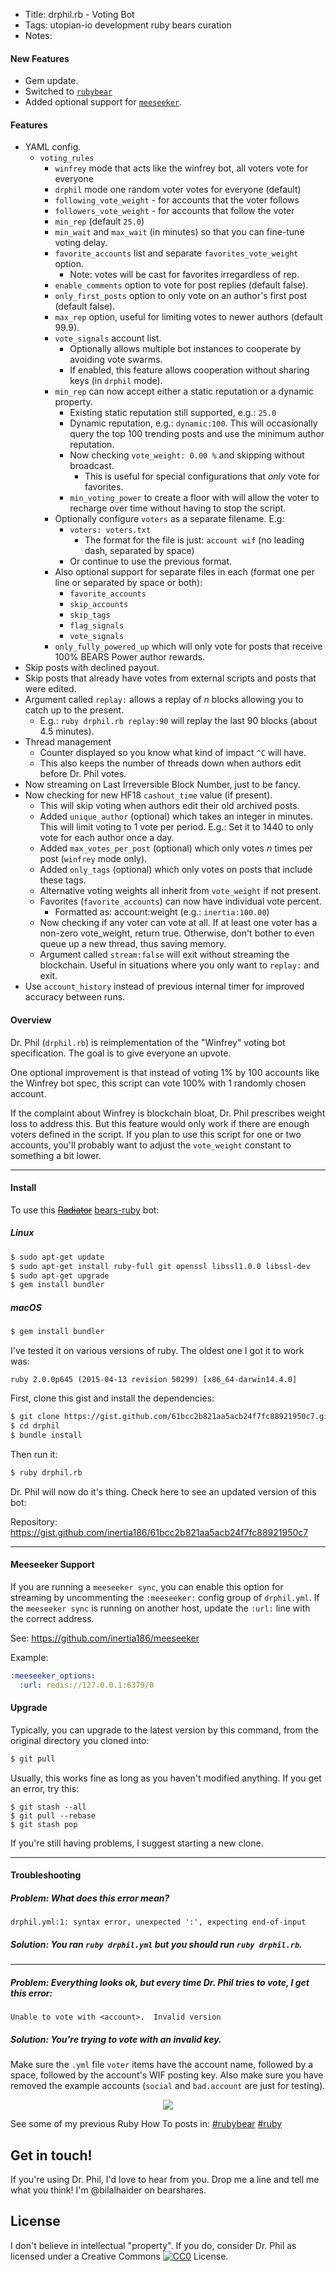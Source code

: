 * Title: drphil.rb - Voting Bot
* Tags: utopian-io development ruby bears curation
* Notes: 

#### New Features

* Gem update.
* Switched to [`rubybear`](https://github.com/bearshares/rubybear)
* Added optional support for [`meeseeker`](https://github.com/inertia186/meeseeker).

#### Features

* YAML config.
  * `voting_rules`
    * `winfrey` mode that acts like the winfrey bot, all voters vote for everyone
    * `drphil` mode one random voter votes for everyone (default)
    * `following_vote_weight` - for accounts that the voter follows
    * `followers_vote_weight` - for accounts that follow the voter
    * `min_rep` (default `25.0`)
    * `min_wait` and `max_wait` (in minutes) so that you can fine-tune voting delay.
    * `favorite_accounts` list and separate `favorites_vote_weight` option.
      * Note: votes will be cast for favorites irregardless of rep.
    * `enable_comments` option to vote for post replies (default false).
    * `only_first_posts` option to only vote on an author's first post (default false).
    * `max_rep` option, useful for limiting votes to newer authors (default 99.9).
    * `vote_signals` account list.
      * Optionally allows multiple bot instances to cooperate by avoiding vote swarms.
      * If enabled, this feature allows cooperation without sharing keys (in `drphil` mode).
    * `min_rep` can now accept either a static reputation or a dynamic property.
      * Existing static reputation still supported, e.g.: `25.0`
      * Dynamic reputation, e.g.: `dynamic:100`.  This will occasionally query the top 100 trending posts and use the minimum author reputation.
      * Now checking `vote_weight: 0.00 %` and skipping without broadcast.
        * This is useful for special configurations that *only* vote for favorites.
      * `min_voting_power` to create a floor with will allow the voter to recharge over time without having to stop the script.
    * Optionally configure `voters` as a separate filename.  E.g:
      * `voters: voters.txt`
        * The format for the file is just: `account wif` (no leading dash, separated by space)
      * Or continue to use the previous format.
    * Also optional support for separate files in each (format one per line or separated by space or both):
        * `favorite_accounts`
        * `skip_accounts`
        * `skip_tags`
        * `flag_signals`
        * `vote_signals`
    * `only_fully_powered_up` which will only vote for posts that receive 100% BEARS Power author rewards.
* Skip posts with declined payout.
* Skip posts that already have votes from external scripts and posts that were edited.
* Argument called `replay:` allows a replay of *n* blocks allowing you to catch up to the present.
  * E.g.: `ruby drphil.rb replay:90` will replay the last 90 blocks (about 4.5 minutes).
* Thread management
  * Counter displayed so you know what kind of impact `^C` will have.
  * This also keeps the number of threads down when authors edit before Dr. Phil votes.
* Now streaming on Last Irreversible Block Number, just to be fancy.
* Now checking for new HF18 `cashout_time` value (if present).
  * This will skip voting when authors edit their old archived posts.
  * Added `unique_author` (optional) which takes an integer in minutes.  This will limit voting to 1 vote per period.  E.g.: Set it to 1440 to only vote for each author once a day.
  * Added `max_votes_per_post` (optional) which only votes *n* times per post (`winfrey` mode only).
  * Added `only_tags` (optional) which only votes on posts that include these tags.
  * Alternative voting weights all inherit from `vote_weight` if not present.
  * Favorites (`favorite_accounts`) can now have individual vote percent.
    * Formatted as: account:weight (e.g.: `inertia:100.00`)
  * Now checking if any voter can vote at all.  If at least one voter has a non-zero vote_weight, return true.  Otherwise, don't bother to even queue up a new thread, thus saving memory.
  * Argument called `stream:false` will exit without streaming the blockchain.  Useful in situations where you only want to `replay:` and exit.
* Use `account_history` instead of previous internal timer for improved accuracy between runs.

#### Overview

Dr. Phil (`drphil.rb`) is reimplementation of the "Winfrey" voting bot specification.  The goal is to give everyone an upvote.

One optional improvement is that instead of voting 1% by 100 accounts like the Winfrey bot spec, this script can vote 100% with 1 randomly chosen account.

If the complaint about Winfrey is blockchain bloat, Dr. Phil prescribes weight loss to address this. But this feature would only work if there are enough voters defined in the script.  If you plan to use this script for one or two accounts, you'll probably want to adjust the `vote_weight` constant to something a bit lower.

---

#### Install

To use this ~~[Radiator](https://bearshares.com/bears/@inertia/radiator-bears-ruby-api-client)~~ [bears-ruby](https://github.com/bearshares/bears-ruby) bot:

##### Linux

```bash
$ sudo apt-get update
$ sudo apt-get install ruby-full git openssl libssl1.0.0 libssl-dev
$ sudo apt-get upgrade
$ gem install bundler
```

##### macOS

```bash
$ gem install bundler
```

I've tested it on various versions of ruby.  The oldest one I got it to work was:

`ruby 2.0.0p645 (2015-04-13 revision 50299) [x86_64-darwin14.4.0]`

First, clone this gist and install the dependencies:

```bash
$ git clone https://gist.github.com/61bcc2b821aa5acb24f7fc88921950c7.git drphil
$ cd drphil
$ bundle install
```

Then run it:

```bash
$ ruby drphil.rb
```

Dr. Phil will now do it's thing.  Check here to see an updated version of this bot:

Repository: https://gist.github.com/inertia186/61bcc2b821aa5acb24f7fc88921950c7

---

#### Meeseeker Support

If you are running a `meeseeker sync`, you can enable this option for streaming by uncommenting the `:meeseeker:` config group of `drphil.yml`.  If the `meeseeker sync` is running on another host, update the `:url:` line with the correct address.
 
See: https://github.com/inertia186/meeseeker

Example:

```yaml
:meeseeker_options:
  :url: redis://127.0.0.1:6379/0
```

#### Upgrade

Typically, you can upgrade to the latest version by this command, from the original directory you cloned into:

```bash
$ git pull
```

Usually, this works fine as long as you haven't modified anything.  If you get an error, try this:

```
$ git stash --all
$ git pull --rebase
$ git stash pop
```

If you're still having problems, I suggest starting a new clone.

---

#### Troubleshooting

##### Problem: What does this error mean?

```
drphil.yml:1: syntax error, unexpected ':', expecting end-of-input
```

##### Solution: You ran `ruby drphil.yml` but you should run `ruby drphil.rb`.

---

##### Problem: Everything looks ok, but every time Dr. Phil tries to vote, I get this error:

```
Unable to vote with <account>.  Invalid version
```

##### Solution: You're trying to vote with an invalid key.

Make sure the `.yml` file `voter` items have the account name, followed by a space, followed by the account's WIF posting key.  Also make sure you have removed the example accounts (`social` and `bad.account` are just for testing).


<center>
  <img src="http://i.imgur.com/qUZYLiQ.png" />
</center>

See some of my previous Ruby How To posts in: [#rubybear](https://bearshares.com/created/rubybear) [#ruby](https://bearshares.com/created/ruby)


## Get in touch!

If you're using Dr. Phil, I'd love to hear from you.  Drop me a line and tell me what you think!  I'm @bilalhaider on bearshares.
  
## License

I don't believe in intellectual "property".  If you do, consider Dr. Phil as licensed under a Creative Commons [![CC0](http://i.creativecommons.org/p/zero/1.0/80x15.png)](http://creativecommons.org/publicdomain/zero/1.0/) License.
